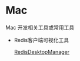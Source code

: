 # Mac
Mac 开发相关工具或常用工具

* Redis客户端可视化工具

  [RedisDesktopManager](https://github.com/onewe/RedisDesktopManager-Mac/releases)
